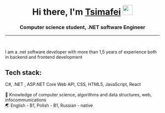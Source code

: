 <h1 align="center">Hi there, I'm <a href="https://www.linkedin.com/in/timofey-pasyuta-passy-tim" target="_blank">Tsimafei</a> 
<img src="https://github.com/blackcater/blackcater/raw/main/images/Hi.gif" height="32"/></h1>
<h3 align="center">Computer science student, .NET software Engineer</h3>
<hr>
<br>
<p align = "left">
I am a .net software developer with more than 1,5 years of experience both in backend and frontend development<br>
<h2> Tech stack:</h2>
  C#, .NET , ASP.NET Core Web API,  CSS,  HTML5,  JavaScript, React<br>
<br>
📖 Knowledge of computer science, algorithms and data structures, web, infocommunications<br>
🌏 English - B1, Polish - B1, Russian - native<br> 
</p>
